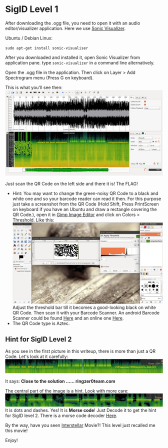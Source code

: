 # SigID Level 1
After downloading the .ogg file, you need to open it with an audio editor/visualizer application.
Here we use [Sonic Visualizer](http://www.sonicvisualiser.org/download.html).

Ubuntu / Debian Linux:

`sudo apt-get install sonic-visualiser`

After you downloaded and installed it, open Sonic Visualizer from application pane. type `sonic-visualizer` in a command line alternatively.

Open the .ogg file in the application. Then click on Layer > Add Spectrogram menu (Press G on keyboard).

This is what you'll see then:
![Ogg file opened in Sonic Visualizer](sonic.png)

Just scan the QR Code on the left side and there it is! The FLAG!

* Hint: You may want to change the green-noisy QR Code to a black and white one and so your barcode reader can read it then. For this purpose just take a screenshot from the QR Code (Hold Shift, Press PrintScreen on keyboard if you have an Ubuntu and draw a rectangle covering the QR Code.), open it in [Gimp Image Editor](http://www.gimp.org/downloads/) and click on Colors > Threshold. Like this:
![QR code opened in Gimp Image Editor](qr.png)
Adjust the threshold bar till it becomes a good-looking black on white QR Code. Then scan it with your Barcode Scanner. An android Barcode Scanner could be found [Here](https://play.google.com/store/apps/details?id=com.google.zxing.client.android&hl=en) and an online one [Here](http://zxing.org/w/decode.jspx).
* The QR Code type is Aztec.

## Hint for SigID Level 2
As you see in the first picture in this writeup, there is more than just a QR Code. Let's look at it carefully:
![SigID Level 2 Hint](hint.png)

It says: **Close to the solution ...... ringzer0team.com**

The central part of the image is a hint. Look with more care:
![Morse Code](hint2.png)
It is dots and dashes. Yes! It is **Morse code**!
Just Decode it to get the hint for SigID level 2. There is a morse code decoder [Here](http://morsecode.scphillips.com/translator.html).

By the way, have you seen [Interstellar](http://www.imdb.com/title/tt0816692/) Movie?! This level just recalled me this movie!

Enjoy!